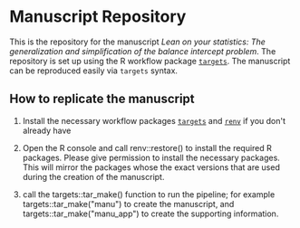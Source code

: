 # Manuscript Repository

This is the repository for the manuscript _Lean on your statistics: The generalization and  simplification of the balance
  intercept problem_. The repository is set up using the R workflow package [`targets`](https://cran.r-project.org/web/packages/targets/index.html). The manuscript can be reproduced easily via `targets` syntax.

## How to replicate the manuscript

1. Install the necessary workflow packages [`targets`](https://cran.r-project.org/web/packages/targets/index.html) and [`renv`](https://rstudio.github.io/renv/articles/renv.html)  if you don't already have

2. Open the R console and call renv::restore() to install the required R packages. Please give permission to install the necessary packages. This will mirror the packages whose the exact versions that are used during the creation of the manuscript.

3. call the targets::tar_make() function to run the pipeline; for example targets::tar_make("manu") to create the manuscript, and targets::tar_make("manu_app") to create the supporting information.
